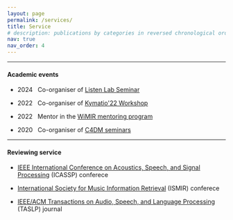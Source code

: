 ```yaml
---
layout: page
permalink: /services/
title: Service
# description: publications by categories in reversed chronological order. generated by jekyll-scholar.
nav: true
nav_order: 4
---
```


---
#### Academic events

- 2024 &nbsp; Co-organiser of [Listen Lab Seminar](https://listen.telecom-paris.fr/en/)

- 2022 &nbsp; Co-organiser of [Kymatio'22 Workshop](https://kymatio.cargo.site/)

- 2022 &nbsp; Mentor in the [WiMIR mentoring program](https://wimir.wordpress.com/mentoring-program/)

- 2020 &nbsp; Co-organiser of [C4DM seminars](https://www.c4dm.eecs.qmul.ac.uk/)

---

#### Reviewing service

- [IEEE International Conference on Acoustics, Speech, and Signal Processing](https://ieeexplore.ieee.org/servlet/opac?punumber=10445798) (ICASSP) conferece

- [International Society for Music Information Retrieval](https://ismir.net/) (ISMIR) conferece

- [IEEE/ACM Transactions on Audio, Speech, and Language Processing](https://signalprocessingsociety.org/publications-resources/ieeeacm-transactions-audio-speech-and-language-processing) (TASLP) journal

